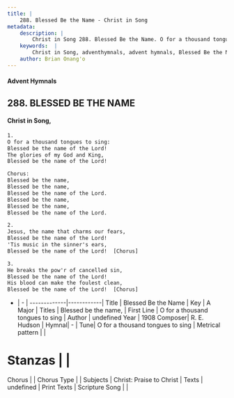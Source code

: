 ```yaml
---
title: |
    288. Blessed Be the Name - Christ in Song
metadata:
    description: |
        Christ in Song 288. Blessed Be the Name. O for a thousand tongues to sing: Blessed be the name of the Lord! The glories of my God and King, Blessed be the name of the Lord! Chorus: Blessed be the name, Blessed be the name, Blessed be the name of the Lord. Blessed be the name, Blessed be the name, Blessed be the name of the Lord.
    keywords:  |
        Christ in Song, adventhymnals, advent hymnals, Blessed Be the Name, O for a thousand tongues to sing . Blessed be the name,
    author: Brian Onang'o
---
```


#### Advent Hymnals
## 288. BLESSED BE THE NAME
####  Christ in Song,

```txt
1.
O for a thousand tongues to sing:
Blessed be the name of the Lord!
The glories of my God and King,
Blessed be the name of the Lord!

Chorus:
Blessed be the name,
Blessed be the name,
Blessed be the name of the Lord.
Blessed be the name,
Blessed be the name,
Blessed be the name of the Lord.

2.
Jesus, the name that charms our fears,
Blessed be the name of the Lord!
'Tis music in the sinner's ears,
Blessed be the name of the Lord!  [Chorus]

3.
He breaks the pow'r of cancelled sin,
Blessed be the name of the Lord!
His blood can make the foulest clean,
Blessed be the name of the Lord!  [Chorus]

```

- |   -  |
-------------|------------|
Title | Blessed Be the Name |
Key | A Major |
Titles | Blessed be the name, |
First Line | O for a thousand tongues to sing  |
Author | undefined
Year | 1908
Composer| R. E. Hudson |
Hymnal|  - |
Tune| O for a thousand tongues to sing |
Metrical pattern | |
# Stanzas |  |
Chorus |  |
Chorus Type |  |
Subjects | Christ: Praise to Christ |
Texts | undefined |
Print Texts | 
Scripture Song |  |
    

